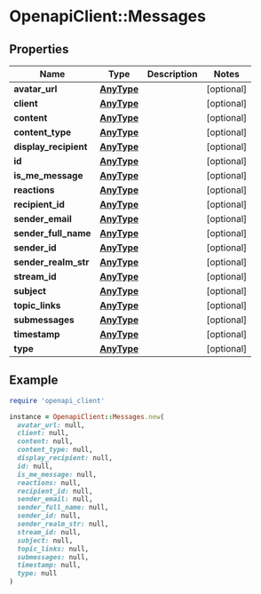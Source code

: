 # OpenapiClient::Messages

## Properties

| Name | Type | Description | Notes |
| ---- | ---- | ----------- | ----- |
| **avatar_url** | [**AnyType**](.md) |  | [optional] |
| **client** | [**AnyType**](.md) |  | [optional] |
| **content** | [**AnyType**](.md) |  | [optional] |
| **content_type** | [**AnyType**](.md) |  | [optional] |
| **display_recipient** | [**AnyType**](.md) |  | [optional] |
| **id** | [**AnyType**](.md) |  | [optional] |
| **is_me_message** | [**AnyType**](.md) |  | [optional] |
| **reactions** | [**AnyType**](.md) |  | [optional] |
| **recipient_id** | [**AnyType**](.md) |  | [optional] |
| **sender_email** | [**AnyType**](.md) |  | [optional] |
| **sender_full_name** | [**AnyType**](.md) |  | [optional] |
| **sender_id** | [**AnyType**](.md) |  | [optional] |
| **sender_realm_str** | [**AnyType**](.md) |  | [optional] |
| **stream_id** | [**AnyType**](.md) |  | [optional] |
| **subject** | [**AnyType**](.md) |  | [optional] |
| **topic_links** | [**AnyType**](.md) |  | [optional] |
| **submessages** | [**AnyType**](.md) |  | [optional] |
| **timestamp** | [**AnyType**](.md) |  | [optional] |
| **type** | [**AnyType**](.md) |  | [optional] |

## Example

```ruby
require 'openapi_client'

instance = OpenapiClient::Messages.new(
  avatar_url: null,
  client: null,
  content: null,
  content_type: null,
  display_recipient: null,
  id: null,
  is_me_message: null,
  reactions: null,
  recipient_id: null,
  sender_email: null,
  sender_full_name: null,
  sender_id: null,
  sender_realm_str: null,
  stream_id: null,
  subject: null,
  topic_links: null,
  submessages: null,
  timestamp: null,
  type: null
)
```

